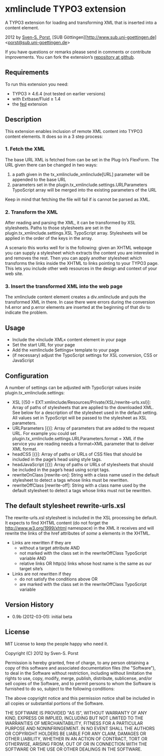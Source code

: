 # xmlinclude TYPO3 extension

A TYPO3 extension for loading and transforming XML that is inserted into a content element.

2012 by [Sven-S. Porst](http://earthlingsoft.net/ssp/), [SUB Göttingen][http://www.sub.uni-goettingen.de] <[porst@sub.uni-goettingen.de](mailto:porst@sub.uni-goettingen.de?subject=xmlinclude%20TYPO3%20Extension)>

If you have questions or remarks please send in comments or contribute improvements. You can fork the extension’s [repository at github](https://github.com/ssp/xmlinclude).



## Requirements
To run this extension you need:

* TYPO3 ≥ 4.6.4 (not tested on earlier versions)
* with Extbase/Fluid ≥ 1.4
* the [fed](http://fedext.net/fed-viewhelpers/) extension



## Description
This extension enables inclusion of remote XML content into TYPO3 content elements. It does so in a 3 step process:

### 1. Fetch the XML
The base URL XML is fetched from can be set in the Plug-In’s FlexForm. The URL given there can be changed in two ways:

1. a path given in the tx_xmlinclude_xmlinclude[URL] parameter will be appended to the base URL
2. parameters set in the plugin.tx_xmlinclude.settings.URLParameters TypoScript array will be merged into the existing parameters of the URL

Keep in mind that fetching the file will fail if is cannot be parsed as XML.

### 2. Transform the XML
After reading and parsing the XML, it can be transformed by XSL stylesheets. Paths to those stylesheets are set in the plugin.tx_xmlinclude.settings.XSL TypoScript array. Stylesheets will be applied in the order of the keys in the array.

A scenario this works well for is the following: given an XHTML webpage you can supply a stylesheet which extracts the content you are interested in and removes the rest. Then you can apply another stylesheet which transforms the links inside the XHTML to links pointing to your TYPO3 page. This lets you include other web resources in the design and context of your web site.

### 3. Insert the transformed XML into the web page
The xmlinclude content element creates a div.xmlinclude and puts the transformed XML in there. In case there were errors during the conversion h4.error and p.error elements are inserted at the beginning of that div to indicate the problem.



## Usage

* Include the »Include XML« content element in your page
* Set the start URL for your page
* Add the »xmlinclude Settings« template to your page
* (if necessary) adjust the TypoScript settings for XSL conversion, CSS or JavaScript



## Configuration
A number of settings can be adjusted with TypoScript values inside plugin.tx_xmlinclude.settings:

* XSL [{50 = EXT:xmlinclude/Resources/Private/XSL/rewrite-urls.xsl}]: Array of paths of stylesheets that are applied to the downloaded XML. See below for a description of the stylesheet used in the default setting. All values set in TypoScript will be passed to the stylesheet as XSL parameters.
* URLParameters [{}]: Array of parameters that are added to the request URL. For example you could set plugin.tx_xmlinclude.settings.URLParameters.format = XML if the service you are reading needs a format=XML parameter that to deliver XML format.
* headCSS [{}]: Array of paths or URLs of CSS files that should be included in the page’s head using style tags.
* headJavaScript [{}]: Array of paths or URLs of stylesheets that should be included in the page’s head using script tags.
* rewriteOnClass [rewrite-on]: String with a class name used in the default stylesheet to detect a tags whose links must be rewritten.
* rewriteOffClass [rewrite-off]: String with a class name used by the default stylesheet to detect a tags whose links must not be rewritten.



## The default stylesheet rewrite-urls.xsl
The rewrite-urls.xsl stylesheet is included in the XSL processing be default. It expects to find XHTML content (do not forget the http://www.w3.org/1999/xhtml namespace) in the XML it receives and will rewrite the links of the href attributes of _some_ a elements in the XHTML.

* Links are rewritten if they are
	* without a target attribute AND
	* not marked with the class set in the rewriteOffClass TypoScript variable AND
	* relative links OR http(s) links whose host name is the same as our target site’s
* Links are not rewritten if they
	* do not satisfy the conditions above OR
	* are marked with the class set in the rewriteOffClass TypoScript variable



## Version History ##
* 0.9b (2012-03-01): initial beta



## License ##
MIT License to keep the people happy who need it.


Copyright (C) 2012 by Sven-S. Porst

Permission is hereby granted, free of charge, to any person obtaining a copy
of this software and associated documentation files (the "Software"), to deal
in the Software without restriction, including without limitation the rights
to use, copy, modify, merge, publish, distribute, sublicense, and/or sell
copies of the Software, and to permit persons to whom the Software is
furnished to do so, subject to the following conditions:

The above copyright notice and this permission notice shall be included in
all copies or substantial portions of the Software.

THE SOFTWARE IS PROVIDED "AS IS", WITHOUT WARRANTY OF ANY KIND, EXPRESS OR
IMPLIED, INCLUDING BUT NOT LIMITED TO THE WARRANTIES OF MERCHANTABILITY,
FITNESS FOR A PARTICULAR PURPOSE AND NONINFRINGEMENT. IN NO EVENT SHALL THE
AUTHORS OR COPYRIGHT HOLDERS BE LIABLE FOR ANY CLAIM, DAMAGES OR OTHER
LIABILITY, WHETHER IN AN ACTION OF CONTRACT, TORT OR OTHERWISE, ARISING FROM,
OUT OF OR IN CONNECTION WITH THE SOFTWARE OR THE USE OR OTHER DEALINGS IN
THE SOFTWARE.